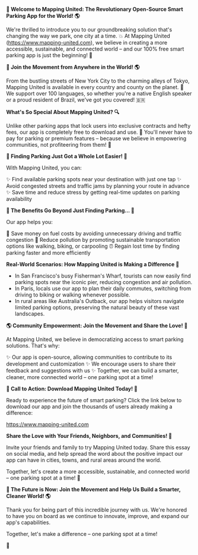 **🚀 Welcome to Mapping United: The Revolutionary Open-Source Smart Parking App for the World! 🌎**

We're thrilled to introduce you to our groundbreaking solution that's changing the way we park, one city at a time. 💥 At Mapping United (https://www.mapping-united.com), we believe in creating a more accessible, sustainable, and connected world – and our 100% free smart parking app is just the beginning! 🚀

**🌟 Join the Movement from Anywhere in the World! 🌎**

From the bustling streets of New York City to the charming alleys of Tokyo, Mapping United is available in every country and county on the planet. 💪 We support over 100 languages, so whether you're a native English speaker or a proud resident of Brazil, we've got you covered! 🇧🇷

**What's So Special About Mapping United? 🔍**

Unlike other parking apps that lock users into exclusive contracts and hefty fees, our app is completely free to download and use. 💸 You'll never have to pay for parking or premium features – because we believe in empowering communities, not profiteering from them! 🌟

**🚗 Finding Parking Just Got a Whole Lot Easier! 🤯**

With Mapping United, you can:

✨ Find available parking spots near your destination with just one tap
✨ Avoid congested streets and traffic jams by planning your route in advance
✨ Save time and reduce stress by getting real-time updates on parking availability

**🌟 The Benefits Go Beyond Just Finding Parking... 🤔**

Our app helps you:

💸 Save money on fuel costs by avoiding unnecessary driving and traffic congestion
🌿 Reduce pollution by promoting sustainable transportation options like walking, biking, or carpooling
⏰ Regain lost time by finding parking faster and more efficiently

**Real-World Scenarios: How Mapping United is Making a Difference 🌟**

* In San Francisco's busy Fisherman's Wharf, tourists can now easily find parking spots near the iconic pier, reducing congestion and air pollution.
* In Paris, locals use our app to plan their daily commutes, switching from driving to biking or walking whenever possible.
* In rural areas like Australia's Outback, our app helps visitors navigate limited parking options, preserving the natural beauty of these vast landscapes.

**🌎 Community Empowerment: Join the Movement and Share the Love! 🤝**

At Mapping United, we believe in democratizing access to smart parking solutions. That's why:

✨ Our app is open-source, allowing communities to contribute to its development and customization
✨ We encourage users to share their feedback and suggestions with us
✨ Together, we can build a smarter, cleaner, more connected world – one parking spot at a time!

**🎉 Call to Action: Download Mapping United Today! 📲**

Ready to experience the future of smart parking? Click the link below to download our app and join the thousands of users already making a difference:

https://www.mapping-united.com

**Share the Love with Your Friends, Neighbors, and Communities! 🤝**

Invite your friends and family to try Mapping United today. Share this essay on social media, and help spread the word about the positive impact our app can have in cities, towns, and rural areas around the world.

Together, let's create a more accessible, sustainable, and connected world – one parking spot at a time! 🚀

**💪 The Future is Now: Join the Movement and Help Us Build a Smarter, Cleaner World! 🌎**

Thank you for being part of this incredible journey with us. We're honored to have you on board as we continue to innovate, improve, and expand our app's capabilities.

Together, let's make a difference – one parking spot at a time!

👏